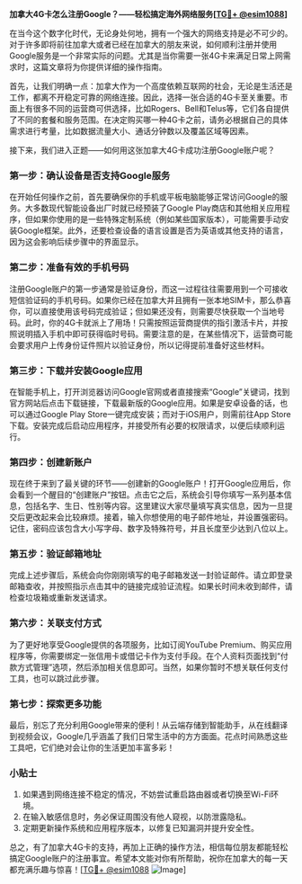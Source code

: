 **加拿大4G卡怎么注册Google？——轻松搞定海外网络服务[[TG💪+ @esim1088](https://t.me/s/esim1088)]**

在当今这个数字化时代，无论身处何地，拥有一个强大的网络支持是必不可少的。对于许多即将前往加拿大或者已经在加拿大的朋友来说，如何顺利注册并使用Google服务是一个非常实际的问题。尤其是当你需要一张4G卡来满足日常上网需求时，这篇文章将为你提供详细的操作指南。

首先，让我们明确一点：加拿大作为一个高度依赖互联网的社会，无论是生活还是工作，都离不开稳定可靠的网络连接。因此，选择一张合适的4G卡至关重要。市面上有很多不同的运营商可供选择，比如Rogers、Bell和Telus等，它们各自提供了不同的套餐和服务范围。在决定购买哪一种4G卡之前，请务必根据自己的具体需求进行考量，比如数据流量大小、通话分钟数以及覆盖区域等因素。

接下来，我们进入正题——如何用这张加拿大4G卡成功注册Google账户呢？

### 第一步：确认设备是否支持Google服务

在开始任何操作之前，首先要确保你的手机或平板电脑能够正常访问Google的服务。大多数现代智能设备出厂时就已经预装了Google Play商店和其他相关应用程序，但如果你使用的是一些特殊定制系统（例如某些国家版本），可能需要手动安装Google框架。此外，还要检查设备的语言设置是否为英语或其他支持的语言，因为这会影响后续步骤中的界面显示。

### 第二步：准备有效的手机号码

注册Google账户的第一步通常是验证身份，而这一过程往往需要用到一个可接收短信验证码的手机号码。如果你已经在加拿大并且拥有一张本地SIM卡，那么恭喜你，可以直接使用该号码完成验证；但如果还没有，则需要尽快获取一个当地号码。此时，你的4G卡就派上了用场！只需按照运营商提供的指引激活卡片，并按照说明插入手机中即可获得临时号码。需要注意的是，在某些情况下，运营商可能会要求用户上传身份证件照片以验证身份，所以记得提前准备好这些材料。

### 第三步：下载并安装Google应用

在智能手机上，打开浏览器访问Google官网或者直接搜索“Google”关键词，找到官方网站后点击下载链接，下载最新版的Google应用。如果是安卓设备的话，也可以通过Google Play Store一键完成安装；而对于iOS用户，则需前往App Store下载。安装完成后启动应用程序，并接受所有必要的权限请求，以便后续顺利运行。

### 第四步：创建新账户

现在终于来到了最关键的环节——创建新的Google账户！打开Google应用后，你会看到一个醒目的“创建账户”按钮。点击它之后，系统会引导你填写一系列基本信息，包括名字、生日、性别等内容。这里建议大家尽量填写真实信息，因为一旦提交后更改起来会比较麻烦。接着，输入你想使用的电子邮件地址，并设置强密码。记住，密码应该包含大小写字母、数字及特殊符号，并且长度至少达到八位以上。

### 第五步：验证邮箱地址

完成上述步骤后，系统会向你刚刚填写的电子邮箱发送一封验证邮件。请立即登录邮箱查收，并按照指示点击其中的链接完成验证流程。如果长时间未收到邮件，请检查垃圾箱或重新发送请求。

### 第六步：关联支付方式

为了更好地享受Google提供的各项服务，比如订阅YouTube Premium、购买应用程序等，你需要绑定一张信用卡或借记卡作为支付手段。在个人资料页面找到“付款方式管理”选项，然后添加相关信息即可。当然，如果你暂时不想关联任何支付工具，也可以跳过此步骤。

### 第七步：探索更多功能

最后，别忘了充分利用Google带来的便利！从云端存储到智能助手，从在线翻译到视频会议，Google几乎涵盖了我们日常生活中的方方面面。花点时间熟悉这些工具吧，它们绝对会让你的生活更加丰富多彩！

### 小贴士

1. 如果遇到网络连接不稳定的情况，不妨尝试重启路由器或者切换至Wi-Fi环境。
2. 在输入敏感信息时，务必保证周围没有他人窥视，以防泄露隐私。
3. 定期更新操作系统和应用程序版本，以修复已知漏洞并提升安全性。

总之，有了加拿大4G卡的支持，再加上正确的操作方法，相信每位朋友都能轻松搞定Google账户的注册事宜。希望本文能对你有所帮助，祝你在加拿大的每一天都充满乐趣与惊喜！[[TG💪+ @esim1088](https://t.me/s/esim1088) ![Image](https://i.postimg.cc/4NQfJmqS/Snipaste-2025-05-13-00-14-12.png)]